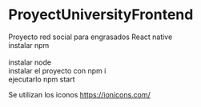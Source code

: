 # ProyectUniversityFrontend
Proyecto red social para engrasados React native 
<br>
instalar npm 
<br>
<br>
instalar node 
<br>
instalar el proyecto con npm i
<br>
ejecutarlo npm start

Se utilizan los iconos
https://ionicons.com/

